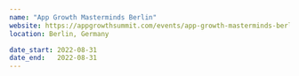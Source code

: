 ```yaml
---
name: "App Growth Masterminds Berlin"
website: https://appgrowthsummit.com/events/app-growth-masterminds-berlin-2022/
location: Berlin, Germany

date_start: 2022-08-31
date_end:   2022-08-31
---
```

